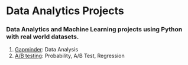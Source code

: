 # Data Analytics Projects

### Data Analytics and Machine Learning projects using Python with real world datasets.

1. [Gapminder](https://github.com/currentco/data-analytics/tree/main/gapminder): Data Analysis
2. [A/B testing](https://github.com/currentco/data-analytics/tree/main/ab-testing): Probability, A/B Test, Regression
